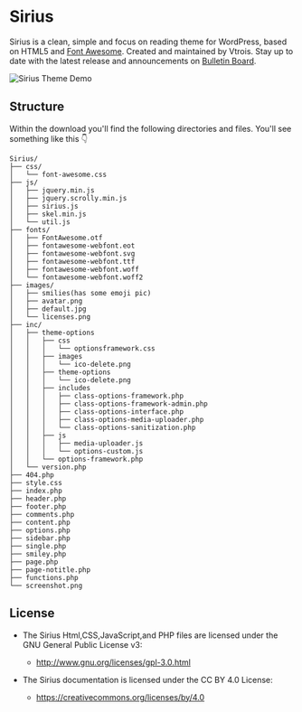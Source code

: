 # Sirius

Sirius is a clean, simple and focus on reading theme for WordPress, based on HTML5 and [Font Awesome](https://github.com/FortAwesome/Font-Awesome). Created and maintained by Vtrois. Stay up to date with the latest release and announcements on [Bulletin Board](https://github.com/Vtrois/Sirius/issues).

![Sirius Theme Demo](http://i2.bvimg.com/1949/207806fbf9c45e51.png)

## Structure

Within the download you'll find the following directories and files. You'll see something like this :point_down:

```
Sirius/
├── css/
│   └── font-awesome.css
├── js/
│   ├── jquery.min.js
│   ├── jquery.scrolly.min.js
│   ├── sirius.js
│   ├── skel.min.js
│   └── util.js
├── fonts/
│   ├── FontAwesome.otf
│   ├── fontawesome-webfont.eot
│   ├── fontawesome-webfont.svg
│   ├── fontawesome-webfont.ttf
│   ├── fontawesome-webfont.woff
│   └── fontawesome-webfont.woff2
├── images/
│   ├── smilies(has some emoji pic)
│   ├── avatar.png
│   ├── default.jpg 
│   └── licenses.png
├── inc/
│   ├── theme-options
│   │   ├── css
│   │   │   └── optionsframework.css
│   │   ├── images
│   │   │   └── ico-delete.png
│   │   ├── theme-options
│   │   │   └── ico-delete.png
│   │   ├── includes
│   │   │   ├── class-options-framework.php
│   │   │   ├── class-options-framework-admin.php
│   │   │   ├── class-options-interface.php
│   │   │   ├── class-options-media-uploader.php
│   │   │   └── class-options-sanitization.php
│   │   ├── js
│   │   │   ├── media-uploader.js
│   │   │   └── options-custom.js
│   │   └── options-framework.php
│   └── version.php
├── 404.php
├── style.css
├── index.php
├── header.php
├── footer.php
├── comments.php
├── content.php
├── options.php
├── sidebar.php
├── single.php
├── smiley.php
├── page.php
├── page-notitle.php
├── functions.php
└── screenshot.png
```

## License

- The Sirius Html,CSS,JavaScript,and PHP files are licensed under the GNU General Public License v3:
  - http://www.gnu.org/licenses/gpl-3.0.html

- The Sirius documentation is licensed under the CC BY 4.0 License:
  - https://creativecommons.org/licenses/by/4.0
